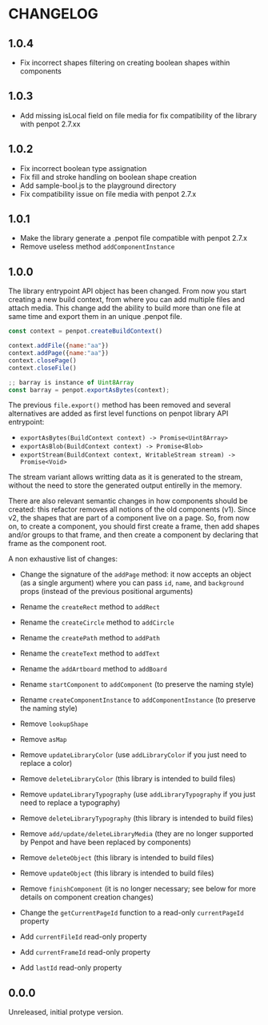 # CHANGELOG

## 1.0.4

- Fix incorrect shapes filtering on creating boolean shapes within components


## 1.0.3

- Add missing isLocal field on file media for fix compatibility of the
  library with penpot 2.7.xx


## 1.0.2

- Fix incorrect boolean type assignation
- Fix fill and stroke handling on boolean shape creation
- Add sample-bool.js to the playground directory
- Fix compatibility issue on file media with penpot 2.7.x


## 1.0.1

- Make the library generate a .penpot file compatible with penpot 2.7.x
- Remove useless method `addComponentInstance`


## 1.0.0

The library entrypoint API object has been changed. From now you start creating a new
build context, from where you can add multiple files and attach media. This change add the
ability to build more than one file at same time and export them in an unique .penpot
file.

```js
const context = penpot.createBuildContext()

context.addFile({name:"aa"})
context.addPage({name:"aa"})
context.closePage()
context.closeFile()

;; barray is instance of Uint8Array
const barray = penpot.exportAsBytes(context);
```

The previous `file.export()` method has been removed and several alternatives are
added as first level functions on penpot library API entrypoint:

- `exportAsBytes(BuildContext context) -> Promise<Uint8Array>`
- `exportAsBlob(BuildContext context) -> Promise<Blob>`
- `exportStream(BuildContext context, WritableStream stream) -> Promise<Void>`

The stream variant allows writting data as it is generated to the stream, without the need
to store the generated output entirelly in the memory.

There are also relevant semantic changes in how components should be created: this
refactor removes all notions of the old components (v1). Since v2, the shapes that are
part of a component live on a page. So, from now on, to create a component, you should
first create a frame, then add shapes and/or groups to that frame, and then create a
component by declaring that frame as the component root.

A non exhaustive list of changes:

- Change the signature of the `addPage` method: it now accepts an object (as a single argument) where you can pass `id`,
  `name`, and `background` props (instead of the previous positional arguments)
- Rename the `createRect` method to `addRect`
- Rename the `createCircle` method to `addCircle`
- Rename the `createPath` method to `addPath`
- Rename the `createText` method to `addText`
- Rename the `addArtboard` method to `addBoard`
- Rename `startComponent` to `addComponent` (to preserve the naming style)
- Rename `createComponentInstance` to `addComponentInstance` (to preserve the naming style)
- Remove `lookupShape`
- Remove `asMap`
- Remove `updateLibraryColor` (use `addLibraryColor` if you just need to replace a color)
- Remove `deleteLibraryColor` (this library is intended to build files)
- Remove `updateLibraryTypography` (use `addLibraryTypography` if you just need to replace a typography)
- Remove `deleteLibraryTypography` (this library is intended to build files)
- Remove `add/update/deleteLibraryMedia` (they are no longer supported by Penpot and have been replaced by components)
- Remove `deleteObject` (this library is intended to build files)
- Remove `updateObject` (this library is intended to build files)
- Remove `finishComponent` (it is no longer necessary; see below for more details on component creation changes)

- Change the `getCurrentPageId` function to a read-only `currentPageId` property
- Add `currentFileId` read-only property
- Add `currentFrameId` read-only property
- Add `lastId` read-only property


## 0.0.0

Unreleased, initial protype version.
